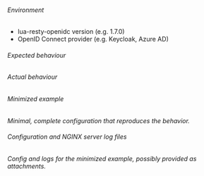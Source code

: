 <!--

NOTE:
A new issue about a bug should be verified with a minimized example.

-->

###### Environment

- lua-resty-openidc version (e.g. 1.7.0)
- OpenID Connect provider (e.g. Keycloak, Azure AD)

###### Expected behaviour

###### Actual behaviour

###### Minimized example
*Minimal, complete configuration that reproduces the behavior.*

###### Configuration and NGINX server log files
*Config and logs for the minimized example, possibly provided as attachments.*
